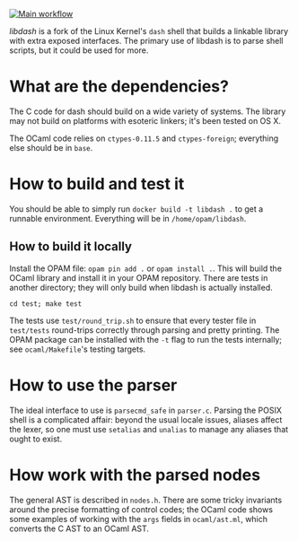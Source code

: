 [![Main workflow](https://github.com/mgree/libdash/actions/workflows/build.yml/badge.svg)](https://github.com/mgree/libdash/actions/workflows/build.yml)

*libdash* is a fork of the Linux Kernel's `dash` shell that builds a linkable library with extra exposed interfaces. The primary use of libdash is to parse shell scripts, but it could be used for more.

# What are the dependencies?

The C code for dash should build on a wide variety of systems. The library may not build on platforms with esoteric linkers; it's been tested on OS X.

The OCaml code relies on `ctypes-0.11.5` and `ctypes-foreign`; everything else should be in `base`.

# How to build and test it

You should be able to simply run `docker build -t libdash .` to get a runnable environment. Everything will be in `/home/opam/libdash`.

## How to build it locally

Install the OPAM file: `opam pin add .` or `opam install .`. This will build the OCaml library and install it in your OPAM repository. There are tests in another directory; they will only build when libdash is actually installed.

```
cd test; make test
```

The tests use `test/round_trip.sh` to ensure that every tester file in `test/tests` round-trips correctly through parsing and pretty printing. The OPAM package can be installed with the `-t` flag to run the tests internally; see `ocaml/Makefile`'s testing targets.

# How to use the parser

The ideal interface to use is `parsecmd_safe` in `parser.c`. Parsing the POSIX shell is a complicated affair: beyond the usual locale issues, aliases affect the lexer, so one must use `setalias` and `unalias` to manage any aliases that ought to exist.

# How work with the parsed nodes

The general AST is described in `nodes.h`. There are some tricky invariants around the precise formatting of control codes; the OCaml code shows some examples of working with the `args` fields in `ocaml/ast.ml`, which converts the C AST to an OCaml AST.
